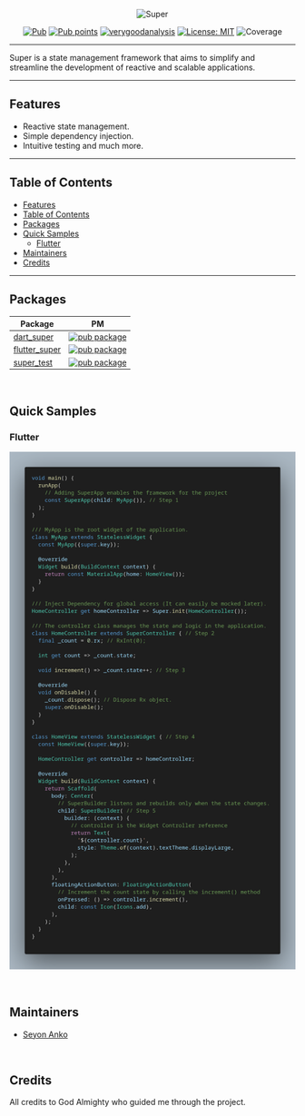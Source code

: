 <p align="center" height="100">
<img src="https://github.com/DrDejaVuNG/super/blob/main/screenshots/logo.png?raw=true" height="120" alt="Super" />
</p>

<p align="center">
<a href="https://pub.dev/packages/flutter_super"><img src="https://img.shields.io/pub/v/flutter_super.svg?logo=dart&label=pub&color=blue" alt="Pub"></a>
<a href="https://pub.dev/packages/flutter_super/score"><img src="https://img.shields.io/pub/points/flutter_super?logo=dart" alt="Pub points"></a>
<a href="https://pub.dev/packages/very_good_analysis"><img src="https://img.shields.io/badge/style-very_good_analysis-B22C89.svg" alt="verygoodanalysis"></a>
<a href="https://opensource.org/licenses/MIT"><img src="https://img.shields.io/github/license/DrDejaVuNG/super" alt="License: MIT"></a>
<img src="https://github.com/DrDejaVuNG/super/blob/main/packages/flutter_super/coverage_badge.svg" alt="Coverage" />
</p>

---

Super is a state management framework that aims to simplify
and streamline the development of reactive and scalable applications.

---

## Features

- Reactive state management.
- Simple dependency injection.
- Intuitive testing and much more.

---

## Table of Contents

- [Features](#features)
- [Table of Contents](#table-of-contents)
- [Packages](#packages)
- [Quick Samples](#quick-samples)
  - [Flutter](#flutter)
- [Maintainers](#maintainers)
- [Credits](#credits)

---

## Packages

| Package                                                                                    | PM                                                                                                                  |
| ------------------------------------------------------------------------------------------ | -------------------------------------------------------------------------------------------------------------------- |
| [dart_super](https://github.com/DrDejaVuNG/super/tree/main/packages/dart_super)                         | [![pub package](https://img.shields.io/pub/v/dart_super.svg)](https://pub.dev/packages/dart_super)                               |
| [flutter_super](https://github.com/DrDejaVuNG/super/tree/main/packages/flutter_super)                         | [![pub package](https://img.shields.io/pub/v/flutter_super.svg)](https://pub.dev/packages/flutter_super)                               |
| [super_test](https://github.com/DrDejaVuNG/super_test)               | [![pub package](https://img.shields.io/pub/v/super_test.svg)](https://pub.dev/packages/super_test)                     |

<br>

## Quick Samples

### Flutter 

![](https://raw.githubusercontent.com/DrDejaVuNG/images/main/images/flutter_super/counter_app.png)

<br>

## Maintainers

- [Seyon Anko](https://github.com/DrDejaVuNG)

<br>

## Credits

All credits to God Almighty who guided me through the project.
